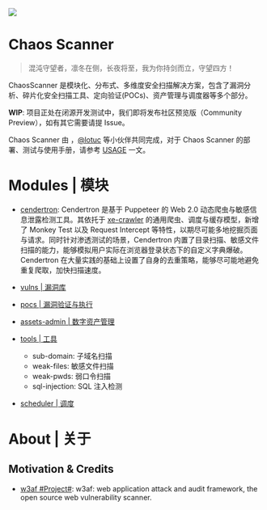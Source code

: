 ![](https://i.postimg.cc/vHMJtwd4/image.png)

# Chaos Scanner

> 混沌守望者，凛冬在侧，长夜将至，我为你持剑而立，守望四方！

ChaosScanner 是模块化、分布式、多维度安全扫描解决方案，包含了漏洞分析、碎片化安全扫描工具、定向验证(POCs)、资产管理与调度器等多个部分。

**WIP**: 项目正处在闭源开发测试中，我们即将发布社区预览版（Community Preview），如有其它需要请提 Issue。

Chaos Scanner 由 []()，[@lotuc](https://github.com/lotuc) 等小伙伴共同完成，对于 Chaos Scanner 的部署、测试与使用手册，请参考 [USAGE](./USAGE.md) 一文。

# Modules | 模块

- [cendertron](./cendertron): Cendertron 是基于 Puppeteer 的 Web 2.0 动态爬虫与敏感信息泄露检测工具。其依托于 [xe-crawler](https://github.com/wx-chevalier/xe-crawler) 的通用爬虫、调度与缓存模型，新增了 Monkey Test 以及 Request Intercept 等特性，以期尽可能多地挖掘页面与请求。同时针对渗透测试的场景，Cendertron 内置了目录扫描、敏感文件扫描的能力，能够模拟用户实际在浏览器登录状态下的自定义字典爆破。Cendertron 在大量实践的基础上设置了自身的去重策略，能够尽可能地避免重复爬取，加快扫描速度。

- [vulns | 漏洞库]()

- [pocs | 漏洞验证与执行]()

* [assets-admin | 数字资产管理](./assets-admin)

* [tools | 工具](./tools)

  - sub-domain: 子域名扫描
  - weak-files: 敏感文件扫描
  - weak-pwds: 弱口令扫描
  - sql-injection: SQL 注入检测

- [scheduler | 调度]()

# About | 关于

## Motivation & Credits

- [w3af #Project#](https://github.com/andresriancho/w3af): w3af: web application attack and audit framework, the open source web vulnerability scanner.
